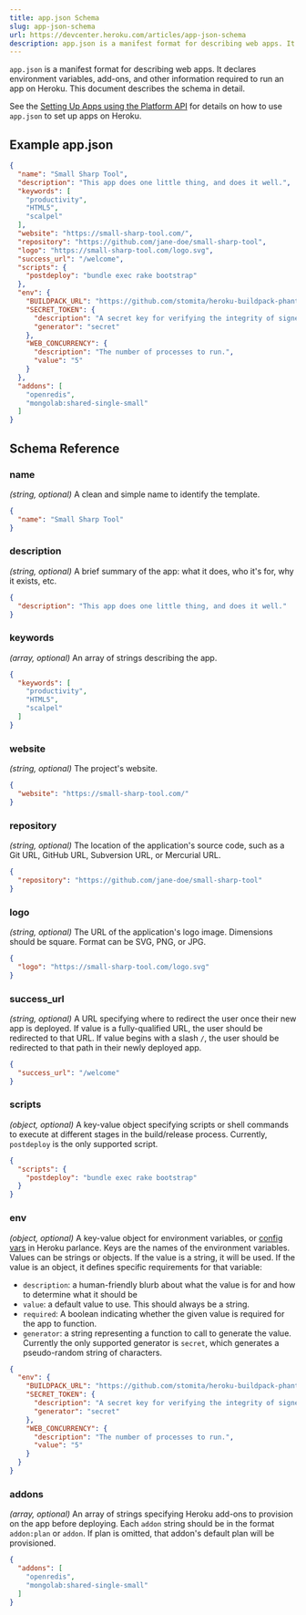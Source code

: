 ```yaml
---
title: app.json Schema
slug: app-json-schema
url: https://devcenter.heroku.com/articles/app-json-schema
description: app.json is a manifest format for describing web apps. It declares environment variables, add-ons, and other information required to deploy and run an app on Heroku.
---
```


`app.json` is a manifest format for describing web apps. It declares environment
variables, add-ons, and other information required to run an app on Heroku. This
document describes the schema in detail.

See the [Setting Up Apps using the Platform API](https://devcenter.heroku.com/articles/setting-up-apps-using-the-heroku-platform-api) for details on how to use `app.json` to set up apps on Heroku.

## Example app.json

```json
{
  "name": "Small Sharp Tool",
  "description": "This app does one little thing, and does it well.",
  "keywords": [
    "productivity",
    "HTML5",
    "scalpel"
  ],
  "website": "https://small-sharp-tool.com/",
  "repository": "https://github.com/jane-doe/small-sharp-tool",
  "logo": "https://small-sharp-tool.com/logo.svg",
  "success_url": "/welcome",
  "scripts": {
    "postdeploy": "bundle exec rake bootstrap"
  },
  "env": {
    "BUILDPACK_URL": "https://github.com/stomita/heroku-buildpack-phantomjs",
    "SECRET_TOKEN": {
      "description": "A secret key for verifying the integrity of signed cookies.",
      "generator": "secret"
    },
    "WEB_CONCURRENCY": {
      "description": "The number of processes to run.",
      "value": "5"
    }
  },
  "addons": [
    "openredis",
    "mongolab:shared-single-small"
  ]
}
```

## Schema Reference


### name

*(string, optional)* A clean and simple name to identify the template.

```json
{
  "name": "Small Sharp Tool"
}
```


### description

*(string, optional)* A brief summary of the app: what it does, who it&#39;s for, why it exists, etc.

```json
{
  "description": "This app does one little thing, and does it well."
}
```


### keywords

*(array, optional)* An array of strings describing the app.

```json
{
  "keywords": [
    "productivity",
    "HTML5",
    "scalpel"
  ]
}
```


### website

*(string, optional)* The project&#39;s website.

```json
{
  "website": "https://small-sharp-tool.com/"
}
```


### repository

*(string, optional)* The location of the application&#39;s source code, such as a Git URL, GitHub URL, Subversion URL, or Mercurial URL.

```json
{
  "repository": "https://github.com/jane-doe/small-sharp-tool"
}
```


### logo

*(string, optional)* The URL of the application&#39;s logo image. Dimensions should be square. Format can be SVG, PNG, or JPG.

```json
{
  "logo": "https://small-sharp-tool.com/logo.svg"
}
```


### success_url

*(string, optional)* A URL specifying where to redirect the user once their new app is deployed. If value is a fully-qualified URL, the user should be redirected to that URL. If value begins with a slash `/`, the user should be redirected to that path in their newly deployed app.

```json
{
  "success_url": "/welcome"
}
```


### scripts

*(object, optional)* A key-value object specifying scripts or shell commands to execute at different stages in the build/release process. Currently, `postdeploy` is the only supported script.

```json
{
  "scripts": {
    "postdeploy": "bundle exec rake bootstrap"
  }
}
```


### env

*(object, optional)* A key-value object for environment variables, or [config vars](https://devcenter.heroku.com/articles/config-vars) in Heroku parlance. Keys are the names of the environment variables. Values can be strings or objects. If the value is a string, it will be used. If the value is an object, it defines specific requirements for that variable:

- `description`: a human-friendly blurb about what the value is for and how to determine what it should be
- `value`: a default value to use. This should always be a string.
- `required`: A boolean indicating whether the given value is required for the app to function.
- `generator`: a string representing a function to call to generate the value. Currently the only supported generator is `secret`, which generates a pseudo-random string of characters.

```json
{
  "env": {
    "BUILDPACK_URL": "https://github.com/stomita/heroku-buildpack-phantomjs",
    "SECRET_TOKEN": {
      "description": "A secret key for verifying the integrity of signed cookies.",
      "generator": "secret"
    },
    "WEB_CONCURRENCY": {
      "description": "The number of processes to run.",
      "value": "5"
    }
  }
}
```


### addons

*(array, optional)* An array of strings specifying Heroku add-ons to provision on the app before deploying. Each `addon` string should be in the format `addon:plan` or `addon`. If plan is omitted, that addon's default plan will be provisioned.

```json
{
  "addons": [
    "openredis",
    "mongolab:shared-single-small"
  ]
}
```
